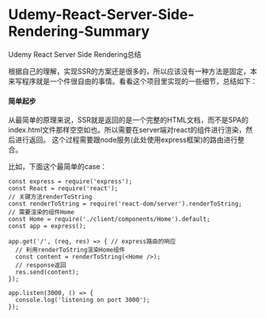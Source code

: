 # Udemy-React-Server-Side-Rendering-Summary
Udemy React Server Side Rendering总结

根据自己的理解，实现SSR的方案还是很多的，所以应该没有一种方法是固定，本来写程序就是一个件很自由的事情。看看这个项目里实现的一些细节，总结如下：

#### 简单起步 

从最简单的原理来说，SSR就是返回的是一个完整的HTML文档，而不是SPA的index.html文件那样空空如也。所以需要在server端对react的组件进行渲染，然后进行返回。
这个过程需要跟node服务(此处使用express框架)的路由进行整合。

比如，下面这个最简单的case：

```
const express = require('express');
const React = require('react');
// 关键方法renderToString
const renderToString = require('react-dom/server').renderToString;
// 需要渲染的组件Home
const Home = require('./client/components/Home').default;
const app = express();

app.get('/', (req, res) => { // express路由的响应
  // 利用renderToString渲染Home组件
  const content = renderToString(<Home />);
  // response返回
  res.send(content);
});

app.listen(3000, () => {
  console.log('listening on port 3000');
});
```
